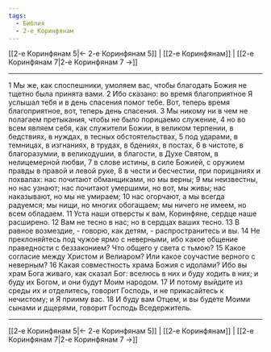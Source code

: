 ```yaml
---
tags:
  - Библия
  - 2-е_Коринфянам
---
```

[[2-е Коринфянам 5|← 2-е Коринфянам 5]] | [[2-е Коринфянам]] | [[2-е Коринфянам 7|2-е Коринфянам 7 →]]

---
1 Мы же, как споспешники, умоляем вас, чтобы благодать Божия не тщетно была принята вами.
2 Ибо сказано: во время благоприятное Я услышал тебя и в день спасения помог тебе. Вот, теперь время благоприятное, вот, теперь день спасения.
3 Мы никому ни в чем не полагаем претыкания, чтобы не было порицаемо служение,
4 но во всем являем себя, как служители Божии, в великом терпении, в бедствиях, в нуждах, в тесных обстоятельствах,
5 под ударами, в темницах, в изгнаниях, в трудах, в бдениях, в постах,
6 в чистоте, в благоразумии, в великодушии, в благости, в Духе Святом, в нелицемерной любви,
7 в слове истины, в силе Божией, с оружием правды в правой и левой руке,
8 в чести и бесчестии, при порицаниях и похвалах: нас почитают обманщиками, но мы верны;
9 мы неизвестны, но нас узнают; нас почитают умершими, но вот, мы живы; нас наказывают, но мы не умираем;
10 нас огорчают, а мы всегда радуемся; мы нищи, но многих обогащаем; мы ничего не имеем, но всем обладаем.
11 Уста наши отверсты к вам, Коринфяне, сердце наше расширено.
12 Вам не тесно в нас; но в сердцах ваших тесно.
13 В равное возмездие, - говорю, как детям, - распространитесь и вы.
14 Не преклоняйтесь под чужое ярмо с неверными, ибо какое общение праведности с беззаконием? Что общего у света с тьмою?
15 Какое согласие между Христом и Велиаром? Или какое соучастие верного с неверным?
16 Какая совместность храма Божия с идолами? Ибо вы храм Бога живаго, как сказал Бог: вселюсь в них и буду ходить в них; и буду их Богом, и они будут Моим народом.
17 И потому выйдите из среды их и отделитесь, говорит Господь, и не прикасайтесь к нечистому; и Я прииму вас.
18 И буду вам Отцем, и вы будете Моими сынами и дщерями, говорит Господь Вседержитель.

---
[[2-е Коринфянам 5|← 2-е Коринфянам 5]] | [[2-е Коринфянам]] | [[2-е Коринфянам 7|2-е Коринфянам 7 →]]